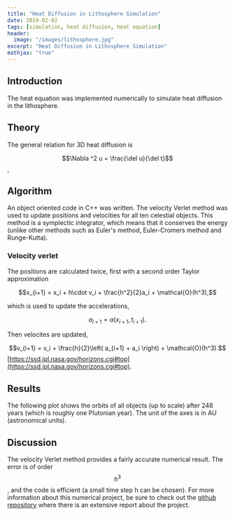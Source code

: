 ```yaml
---
title: "Heat Diffusion in Lithosphere Simulation"
date: 2019-02-02
tags: [simulation, heat diffusion, heat equation]
header:
  image: "/images/lithosphere.jpg"
excerpt: "Heat Diffusion in Lithosphere Simulation"
mathjax: "true"
---
```

## Introduction
The heat equation was implemented numerically to simulate heat diffusion in the lithosphere.

## Theory
The general relation for 3D heat diffusion is

$$\Nabla ^2 u = \frac{\del u}{\del t}$$,

## Algorithm
An object oriented code in C++ was written. The velocity Verlet method was used to update positions and velocities for all ten celestial objects. This method is a symplectic integrator, which means that it conserves the energy (unlike other methods such as Euler's method, Euler-Cromers method and Runge-Kutta).
### Velocity verlet
The positions are calculated twice, first with a second order Taylor approximation

$$x_{i+1} = x_i + h\cdot v_i + \frac{h^2}{2}a_i + \mathcal{O}(h^3),$$

which is used to update the accelerations,

$$a_{i+1} = a(x_{i+1}, t_{i+1}).$$

Then velocites are updated,

$$v_{i+1} = v_i + \frac{h}{2}\left( a_{i+1} + a_i \right) + \mathcal{O}(h^3).$$ [https://ssd.jpl.nasa.gov/horizons.cgi#top](https://ssd.jpl.nasa.gov/horizons.cgi#top).

## Results
The following plot shows the orbits of all objects (up to scale) after 248 years (which is roughly one Plutonian year). The unit of the axes is in AU (astronomical units).
<img src="{{ site.url }}{{ site.baseurl }}/images/solarsystemplot.png" alt="">

## Discussion
The velocity Verlet method provides a fairly accurate numerical result. The error is of order $$h^3$$, and the code is efficient (a small time step h can be chosen).
For more information about this numerical project, be sure to check out the [github repository](https://github.com/simehaa/solar-system) where there is an extensive report about the project.

